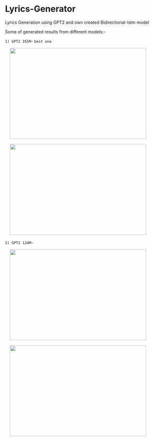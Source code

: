# Lyrics-Generator
Lyrics Generation using GPT2 and own created Bidirectional-lstm model

Some of  generated results from different models:-

`1) GPT2 355M`- ``best one``

&nbsp;&nbsp;&nbsp;&nbsp;<img src="https://user-images.githubusercontent.com/75840165/119500444-72d82500-bd85-11eb-98fd-29cfc9adb816.png" width=450 height=300>

&nbsp;&nbsp;&nbsp;&nbsp;<img src="https://user-images.githubusercontent.com/75840165/119509584-64dad200-bd8e-11eb-9c91-ad124c453eb5.png" width=450 height=300>

`2) GPT2 124M`-

&nbsp;&nbsp;&nbsp;&nbsp;<img src="https://user-images.githubusercontent.com/75840165/119511843-70c79380-bd90-11eb-83f2-5c759800027d.png" width=450 height=300>

&nbsp;&nbsp;&nbsp;&nbsp;<img src="https://user-images.githubusercontent.com/75840165/119511859-745b1a80-bd90-11eb-878e-ba486562f11b.png" width=450 height=300>
